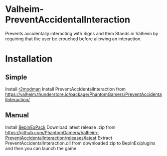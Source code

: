 # Valheim-PreventAccidentalInteraction
 Prevents accidentally interacting with Signs and Item Stands in Valheim by requiring that the user be crouched before allowing an interaction.
 
 # Installation
 ## Simple
 Install [r2modman](https://valheim.thunderstore.io/package/ebkr/r2modman/)
 Install PreventAccidentalInteraction from https://valheim.thunderstore.io/package/PhantomGamers/PreventAccidentalInteraction/
 ## Manual
 Install [BepInExPack](https://valheim.thunderstore.io/package/denikson/BepInExPack_Valheim/)
 Download latest release .zip from https://github.com/PhantomGamers/Valheim-PreventAccidentalInteraction/releases/latest
 Extract PreventAccidentalInteraction.dll from downloaded zip to BepInEx/plugins and then you can launch the game.
